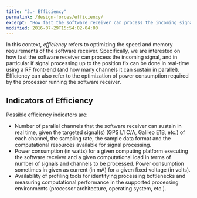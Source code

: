 ```yaml
---
title: "3.- Efficiency"
permalink: /design-forces/efficiency/
excerpt: "How fast the software receiver can process the incoming signal, and in particular how many channels it can sustain in parallel."
modified: 2016-07-29T15:54:02-04:00
---
```


In this context, _efficiency_ refers to optimizing the speed and memory requirements of the software receiver. Specifically, we are interested on how fast the software receiver can process the incoming signal, and in particular if signal processing up to the position fix can be done in real-time using a RF front-end (and how many channels it can sustain in parallel). Efficiency can also refer to the optimization of power consumption required by the processor running the software receiver.


## Indicators of Efficiency

Possible efficiency indicators are:

* Number  of  parallel  channels  that  the  software  receiver  can  sustain  in  real time, given the targeted signal(s) (GPS L1 C/A, Galileo E1B, etc.) of each channel, the sampling rate, the sample data format and the computational resources available for signal processing.
* Power  consumption  (in watts) for  a  given  computing platform executing the software receiver   and a given   computational  load  in terms of number of signals and channels to be processed. Power consumption sometimes in given as current (in mA) for a given fixed voltage (in volts).
* Availability  of  profiling  tools  for  identifying  processing  bottlenecks  and measuring    computational    performance    in    the    supported    processing environments (processor architecture, operating system, etc.).
